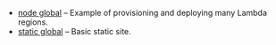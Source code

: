 - [node global](./node-global) – Example of provisioning and deploying many Lambda regions.
- [static global](./static-global) – Basic static site.
